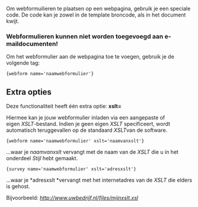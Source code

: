 Om webformuilieren te plaatsen op een webpagina, gebruik je een speciale
code. De code kan je zowel in de template broncode, als in het document
kwijt.

### Webformulieren kunnen niet worden toegevoegd aan e-maildocumenten!

Om het webformulier aan de webpagina toe te voegen, gebruik je de
volgende tag:

`{webform name='naamwebformulier'}`

Extra opties
------------

Deze functionaliteit heeft één extra optie: **xslt=**

Hiermee kan je jouw webformulier inladen via een aangepaste of
eigen *XSLT*-bestand. Indien je geen eigen *XSLT* specificeert, wordt
automatisch teruggevallen op de standaard *XSLT*van de software.

`{webform name='naamwebformulier' xslt='naamvanxslt'}`

...waar je *naamvanxslt* vervangt met de naam van de *XSLT* die u in het
onderdeel *Stijl* hebt gemaakt.

`{survey name='naamwebformulier' xslt='adresxslt'}`

...waar je *adresxslt *vervangt met het internetadres van de *XSLT* die
elders is gehost.

Bijvoorbeeld: *http://www.uwbedrijf.nl/files/mijnxslt.xsl*
